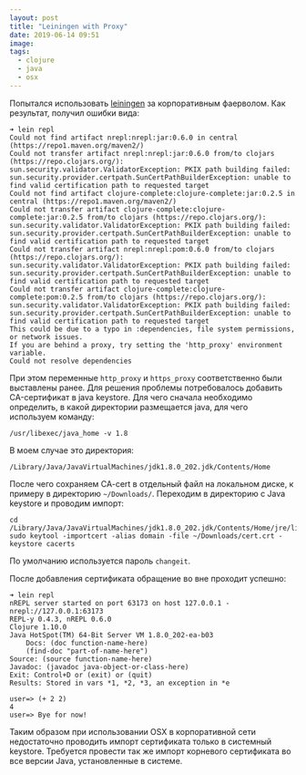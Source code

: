 ```yaml
---
layout: post
title: "Leiningen with Proxy"
date: 2019-06-14 09:51
image:
tags:
  - clojure
  - java
  - osx
---
```

Попытался использовать [leiningen](https://leiningen.org/) за корпоративным фаерволом. Как результат, получил ошибки вида:

    ➜ lein repl
    Could not find artifact nrepl:nrepl:jar:0.6.0 in central (https://repo1.maven.org/maven2/)
    Could not transfer artifact nrepl:nrepl:jar:0.6.0 from/to clojars (https://repo.clojars.org/): sun.security.validator.ValidatorException: PKIX path building failed: sun.security.provider.certpath.SunCertPathBuilderException: unable to find valid certification path to requested target
    Could not find artifact clojure-complete:clojure-complete:jar:0.2.5 in central (https://repo1.maven.org/maven2/)
    Could not transfer artifact clojure-complete:clojure-complete:jar:0.2.5 from/to clojars (https://repo.clojars.org/): sun.security.validator.ValidatorException: PKIX path building failed: sun.security.provider.certpath.SunCertPathBuilderException: unable to find valid certification path to requested target
    Could not transfer artifact nrepl:nrepl:pom:0.6.0 from/to clojars (https://repo.clojars.org/): sun.security.validator.ValidatorException: PKIX path building failed: sun.security.provider.certpath.SunCertPathBuilderException: unable to find valid certification path to requested target
    Could not transfer artifact clojure-complete:clojure-complete:pom:0.2.5 from/to clojars (https://repo.clojars.org/): sun.security.validator.ValidatorException: PKIX path building failed: sun.security.provider.certpath.SunCertPathBuilderException: unable to find valid certification path to requested target
    This could be due to a typo in :dependencies, file system permissions, or network issues.
    If you are behind a proxy, try setting the 'http_proxy' environment variable.
    Could not resolve dependencies

При этом переменные `http_proxy` и `https_proxy` соответственно были выставлены ранее. Для решения проблемы потребовалось добавить CA-сертификат в java keystore. Для чего сначала необходимо определить, в какой директории размещается java, для чего используем команду:

    /usr/libexec/java_home -v 1.8

В моем случае это директория:

    /Library/Java/JavaVirtualMachines/jdk1.8.0_202.jdk/Contents/Home

После чего сохраняем CA-cert в отдельный файл на локальном диске, к примеру в директорию `~/Downloads/`. Переходим в директорию с Java keystore и проводим импорт:

    cd /Library/Java/JavaVirtualMachines/jdk1.8.0_202.jdk/Contents/Home/jre/lib/security
    sudo keytool -importcert -alias domain -file ~/Downloads/cert.crt -keystore cacerts

По умолчанию используется пароль `changeit`.

После добавления сертификата обращение во вне проходит успешно:

    ➜ lein repl
    nREPL server started on port 63173 on host 127.0.0.1 - nrepl://127.0.0.1:63173
    REPL-y 0.4.3, nREPL 0.6.0
    Clojure 1.10.0
    Java HotSpot(TM) 64-Bit Server VM 1.8.0_202-ea-b03
        Docs: (doc function-name-here)
        (find-doc "part-of-name-here")
    Source: (source function-name-here)
    Javadoc: (javadoc java-object-or-class-here)
    Exit: Control+D or (exit) or (quit)
    Results: Stored in vars *1, *2, *3, an exception in *e

    user=> (+ 2 2)
    4
    user=> Bye for now!

Таким образом при использовании OSX в корпоративной сети недостаточно проводить импорт сертификата только в системный keystore. Требуется провести так же импорт корневого сертификата во все версии Java, установленные в системе.
